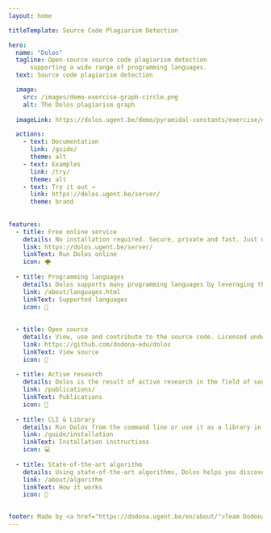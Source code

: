 ```yaml
---
layout: home

titleTemplate: Source Code Plagiarism Detection

hero:
  name: "Dolos"
  tagline: Open-source source code plagiarism detection
      supporting a wide range of programming languages.
  text: Source code plagiarism detection

  image:
    src: /images/demo-exercise-graph-circle.png
    alt: The Dolos plagiarism graph
    
  imageLink: https://dolos.ugent.be/demo/pyramidal-constants/exercise/#/graph

  actions:
    - text: Documentation
      link: /guide/
      theme: alt
    - text: Examples
      link: /try/
      theme: alt
    - text: Try it out →
      link: https://dolos.ugent.be/server/
      theme: brand
      
  
features:
  - title: Free online service
    details: No installation required. Secure, private and fast. Just upload your files and get a report. 
    link: https://dolos.ugent.be/server/
    linkText: Run Dolos online
    icon: 🌩️
    
  - title: Programming languages
    details: Dolos supports many programming languages by leveraging the <b>tree-sitter</b> parser library.
    link: /about/languages.html
    linkText: Supported languages
    icon: 🌳
        
    
  - title: Open source
    details: View, use and contribute to the source code. Licensed under the MIT license.
    link: https://github.com/dodona-edu/dolos
    linkText: View source
    icon: 📖
    
  - title: Active research
    details: Dolos is the result of active research in the field of source code plagiarism detection.
    link: /publications/
    linkText: Publications
    icon: 🔬
    
  - title: CLI & Library
    details: Run Dolos from the command line or use it as a library in your own project. For advanced users.
    link: /guide/installation
    linkText: Installation instructions
    icon: 💻
    
  - title: State-of-the-art algorithm
    details: Using state-of-the-art algorithms, Dolos helps you discover plagiarism.
    link: /about/algorithm
    linkText: How it works
    icon: 🚀
  

footer: Made by <a href="https://dodona.ugent.be/en/about/">Team Dodona</a> with ❤️
---
```






